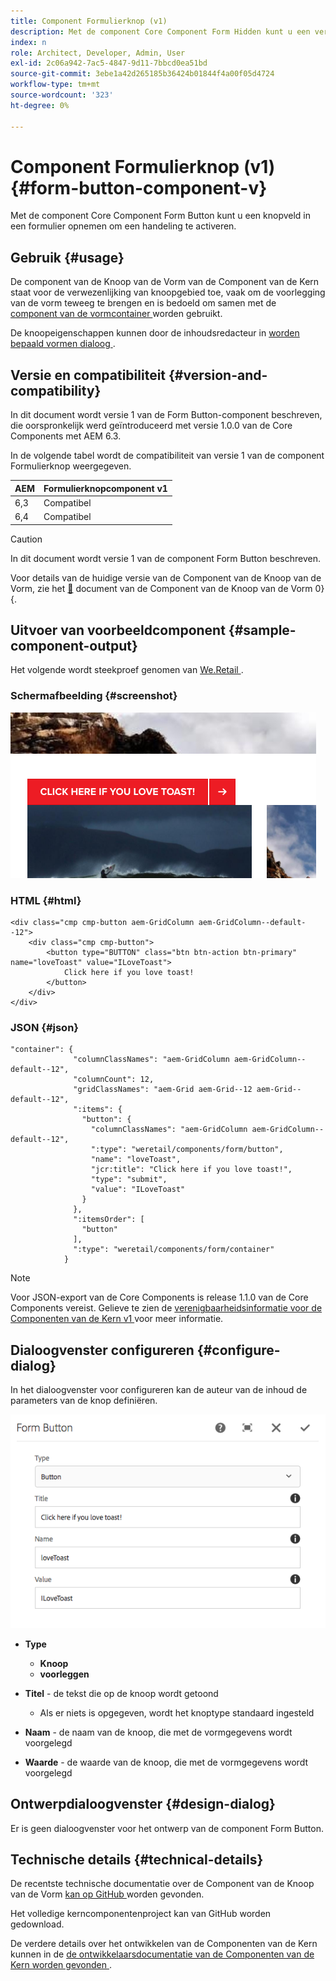 ```yaml
---
title: Component Formulierknop (v1)
description: Met de component Core Component Form Hidden kunt u een verborgen veld in een formulier opnemen.
index: n
role: Architect, Developer, Admin, User
exl-id: 2c06a942-7ac5-4847-9d11-7bbcd0ea51bd
source-git-commit: 3ebe1a42d265185b36424b01844f4a00f05d4724
workflow-type: tm+mt
source-wordcount: '323'
ht-degree: 0%

---
```


# Component Formulierknop (v1) {#form-button-component-v}

Met de component Core Component Form Button kunt u een knopveld in een formulier opnemen om een handeling te activeren.

## Gebruik {#usage}

De component van de Knoop van de Vorm van de Component van de Kern staat voor de verwezenlijking van knoopgebied toe, vaak om de voorlegging van de vorm teweeg te brengen en is bedoeld om samen met de [ component van de vormcontainer ](form-container-v1.md) worden gebruikt.

De knoopeigenschappen kunnen door de inhoudsredacteur in [ worden bepaald vormen dialoog ](#configure-dialog).

## Versie en compatibiliteit {#version-and-compatibility}

In dit document wordt versie 1 van de Form Button-component beschreven, die oorspronkelijk werd geïntroduceerd met versie 1.0.0 van de Core Components met AEM 6.3.

In de volgende tabel wordt de compatibiliteit van versie 1 van de component Formulierknop weergegeven.

| AEM | Formulierknopcomponent v1 |
|--- |--- |
| 6,3 | Compatibel |
| 6,4 | Compatibel |

>[!CAUTION]
>
>In dit document wordt versie 1 van de component Form Button beschreven.
>
>Voor details van de huidige versie van de Component van de Knoop van de Vorm, zie het [&#128279;](/help/components/forms/form-button.md) document van de Component van de Knoop van de Vorm 0&rbrace; &lbrace;.

## Uitvoer van voorbeeldcomponent {#sample-component-output}

Het volgende wordt steekproef genomen van [ We.Retail ](https://helpx.adobe.com/nl/experience-manager/6-4/sites/developing/using/we-retail.html).

### Schermafbeelding {#screenshot}

![](/help/assets/chlimage_1-48.png)

### HTML {#html}

```
<div class="cmp cmp-button aem-GridColumn aem-GridColumn--default--12">
    <div class="cmp cmp-button">
        <button type="BUTTON" class="btn btn-action btn-primary" name="loveToast" value="ILoveToast">
            Click here if you love toast!
        </button>
    </div>
</div>
```

### JSON {#json}

```
"container": {
              "columnClassNames": "aem-GridColumn aem-GridColumn--default--12",
              "columnCount": 12,
              "gridClassNames": "aem-Grid aem-Grid--12 aem-Grid--default--12",
              ":items": {
                "button": {
                  "columnClassNames": "aem-GridColumn aem-GridColumn--default--12",
                  ":type": "weretail/components/form/button",
                  "name": "loveToast",
                  "jcr:title": "Click here if you love toast!",
                  "type": "submit",
                  "value": "ILoveToast"
                }
              },
              ":itemsOrder": [
                "button"
              ],
              ":type": "weretail/components/form/container"
            }
```

>[!NOTE]
>
>Voor JSON-export van de Core Components is release 1.1.0 van de Core Components vereist. Gelieve te zien de [ verenigbaarheidsinformatie voor de Componenten van de Kern v1 ](/help/versions.md) voor meer informatie.

## Dialoogvenster configureren {#configure-dialog}

In het dialoogvenster voor configureren kan de auteur van de inhoud de parameters van de knop definiëren.

![](/help/assets/chlimage_1-49.png)

* **Type**
   * **Knoop**
   * **voorleggen**

* **Titel** - de tekst die op de knoop wordt getoond
   * Als er niets is opgegeven, wordt het knoptype standaard ingesteld

* **Naam** - de naam van de knoop, die met de vormgegevens wordt voorgelegd
* **Waarde** - de waarde van de knoop, die met de vormgegevens wordt voorgelegd

## Ontwerpdialoogvenster {#design-dialog}

Er is geen dialoogvenster voor het ontwerp van de component Form Button.

## Technische details {#technical-details}

De recentste technische documentatie over de Component van de Knoop van de Vorm [ kan op GitHub ](https://github.com/adobe/aem-core-wcm-components/tree/master/content/src/content/jcr_root/apps/core/wcm/components/form/button/v1/button) worden gevonden.

Het volledige kerncomponentenproject kan van GitHub worden gedownload.

De verdere details over het ontwikkelen van de Componenten van de Kern kunnen in de [ de ontwikkelaarsdocumentatie van de Componenten van de Kern worden gevonden ](/help/developing/overview.md).

